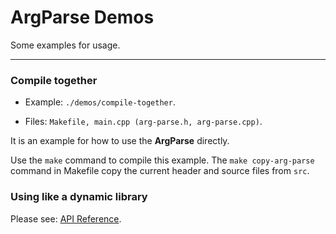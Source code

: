 ArgParse Demos
=====

Some examples for usage.

---

### Compile together

- Example: `./demos/compile-together`.

- Files: `Makefile, main.cpp (arg-parse.h, arg-parse.cpp)`.

It is an example for how to use the **ArgParse** directly.

Use the `make` command to compile this example.
The `make copy-arg-parse` command in Makefile copy the current header and source files from `src`.

### Using like a dynamic library


Please see: [API Reference](./doc/api-reference.md).
